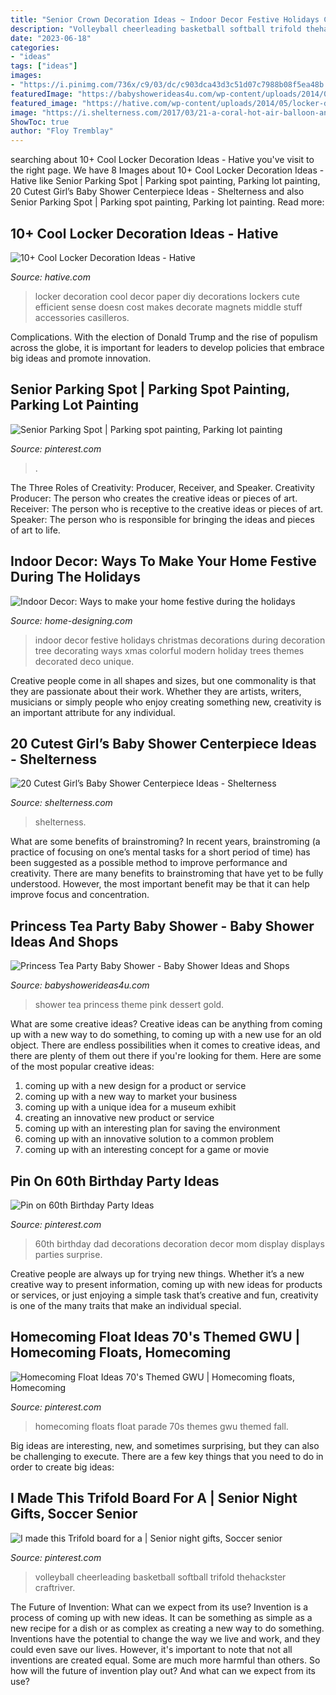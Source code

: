 ```yaml
---
title: "Senior Crown Decoration Ideas ~ Indoor Decor Festive Holidays Christmas Decorations During Decoration Tree Decorating Ways Xmas Colorful Modern Holiday Trees Themes Decorated Deco Unique"
description: "Volleyball cheerleading basketball softball trifold thehackster craftriver"
date: "2023-06-18"
categories:
- "ideas"
tags: ["ideas"]
images:
- "https://i.pinimg.com/736x/c9/03/dc/c903dca43d3c51d07c7988b08f5ea48b.jpg"
featuredImage: "https://babyshowerideas4u.com/wp-content/uploads/2014/02/1384326_652657054777289_423315727_n.jpg"
featured_image: "https://hative.com/wp-content/uploads/2014/05/locker-decoration/4-contact-paper-locker-decoration.jpg"
image: "https://i.shelterness.com/2017/03/21-a-coral-hot-air-balloon-and-flowers-in-a-mason-jar.jpg"
ShowToc: true
author: "Floy Tremblay"
---
```






	

		
searching about 10+ Cool Locker Decoration Ideas - Hative you've visit to the right page. We have 8 Images about 10+ Cool Locker Decoration Ideas - Hative like Senior Parking Spot | Parking spot painting, Parking lot painting, 20 Cutest Girl’s Baby Shower Centerpiece Ideas - Shelterness and also Senior Parking Spot | Parking spot painting, Parking lot painting. Read more:
		
    
## 10+ Cool Locker Decoration Ideas - Hative

<img loading=lazy src="https://hative.com/wp-content/uploads/2014/05/locker-decoration/4-contact-paper-locker-decoration.jpg" onerror="this.onerror=null;this.src='https://tse2.mm.bing.net/th?id=OIP.OKAdD3z3iR9AekLOzqiHPQHaJ6&amp;pid=15.1';" alt="10+ Cool Locker Decoration Ideas - Hative">

_Source: hative.com_

>locker decoration cool decor paper diy decorations lockers cute efficient sense doesn cost makes decorate magnets middle stuff accessories casilleros. 

	

Complications. With the election of Donald Trump and the rise of populism across the globe, it is important for leaders to develop policies that embrace big ideas and promote innovation.

    
## Senior Parking Spot | Parking Spot Painting, Parking Lot Painting

<img loading=lazy src="https://i.pinimg.com/736x/c9/03/dc/c903dca43d3c51d07c7988b08f5ea48b.jpg" onerror="this.onerror=null;this.src='https://tse1.mm.bing.net/th?id=OIP.DBfjkDU9iJ5ssZQCvRc9CAHaJ3&amp;pid=15.1';" alt="Senior Parking Spot | Parking spot painting, Parking lot painting">

_Source: pinterest.com_

>. 

	

The Three Roles of Creativity: Producer, Receiver, and Speaker.
Creativity Producer: The person who creates the creative ideas or pieces of art.
Receiver: The person who is receptive to the creative ideas or pieces of art. 
Speaker: The person who is responsible for bringing the ideas and pieces of art to life.

    
## Indoor Decor: Ways To Make Your Home Festive During The Holidays

<img loading=lazy src="http://cdn.home-designing.com/wp-content/uploads/2012/12/colorful-christmas-tree.jpg" onerror="this.onerror=null;this.src='https://tse2.mm.bing.net/th?id=OIP.gpCe-K-QsSwmGTWY_zSU4QHaLH&amp;pid=15.1';" alt="Indoor Decor: Ways to make your home festive during the holidays">

_Source: home-designing.com_

>indoor decor festive holidays christmas decorations during decoration tree decorating ways xmas colorful modern holiday trees themes decorated deco unique. 

	

Creative people come in all shapes and sizes, but one commonality is that they are passionate about their work. Whether they are artists, writers, musicians or simply people who enjoy creating something new, creativity is an important attribute for any individual.

    
## 20 Cutest Girl’s Baby Shower Centerpiece Ideas - Shelterness

<img loading=lazy src="https://i.shelterness.com/2017/03/21-a-coral-hot-air-balloon-and-flowers-in-a-mason-jar.jpg" onerror="this.onerror=null;this.src='https://tse3.mm.bing.net/th?id=OIP.uDyDQ_9ixuMRxyO61gsxkgHaJ4&amp;pid=15.1';" alt="20 Cutest Girl’s Baby Shower Centerpiece Ideas - Shelterness">

_Source: shelterness.com_

>shelterness. 

	

What are some benefits of brainstroming?
In recent years, brainstroming (a practice of focusing on one’s mental tasks for a short period of time) has been suggested as a possible method to improve performance and creativity. There are many benefits to brainstroming that have yet to be fully understood. However, the most important benefit may be that it can help improve focus and concentration.

    
## Princess Tea Party Baby Shower - Baby Shower Ideas And Shops

<img loading=lazy src="https://babyshowerideas4u.com/wp-content/uploads/2014/02/1384326_652657054777289_423315727_n.jpg" onerror="this.onerror=null;this.src='https://tse1.mm.bing.net/th?id=OIP._o3uuLPqSkBJTqqBRBR3AgHaLL&amp;pid=15.1';" alt="Princess Tea Party Baby Shower - Baby Shower Ideas and Shops">

_Source: babyshowerideas4u.com_

>shower tea princess theme pink dessert gold. 

	

What are some creative ideas?
Creative ideas can be anything from coming up with a new way to do something, to coming up with a new use for an old object. There are endless possibilities when it comes to creative ideas, and there are plenty of them out there if you're looking for them. Here are some of the most popular creative ideas: 
1. coming up with a new design for a product or service 
2. coming up with a new way to market your business 
3. coming up with a unique idea for a museum exhibit 
4. creating an innovative new product or service 
5. coming up with an interesting plan for saving the environment 
6. coming up with an innovative solution to a common problem 
7. coming up with an interesting concept for a game or movie 

    
## Pin On 60th Birthday Party Ideas

<img loading=lazy src="https://i.pinimg.com/736x/88/5c/e8/885ce814f263a74a584f7506645f115d.jpg" onerror="this.onerror=null;this.src='https://tse3.mm.bing.net/th?id=OIP.15_dI0elEkwMqBMrKxORTAHaJ3&amp;pid=15.1';" alt="Pin on 60th Birthday Party Ideas">

_Source: pinterest.com_

>60th birthday dad decorations decoration decor mom display displays parties surprise. 

	

Creative people are always up for trying new things. Whether it’s a new creative way to present information, coming up with new ideas for products or services, or just enjoying a simple task that’s creative and fun, creativity is one of the many traits that make an individual special.

    
## Homecoming Float Ideas 70&#039;s Themed GWU | Homecoming Floats, Homecoming

<img loading=lazy src="https://i.pinimg.com/736x/f5/c4/c1/f5c4c1d50fa86427436de79334f5c94c.jpg" onerror="this.onerror=null;this.src='https://tse1.mm.bing.net/th?id=OIP.sQegvg4Uyr88G9ixeWvVLgHaJ3&amp;pid=15.1';" alt="Homecoming Float Ideas 70&#039;s Themed GWU | Homecoming floats, Homecoming">

_Source: pinterest.com_

>homecoming floats float parade 70s themes gwu themed fall. 

	

Big ideas are interesting, new, and sometimes surprising, but they can also be challenging to execute. There are a few key things that you need to do in order to create big ideas:

    
## I Made This Trifold Board For A | Senior Night Gifts, Soccer Senior

<img loading=lazy src="https://i.pinimg.com/736x/e3/e2/c9/e3e2c931d7d7829f4fedcdedc0624270.jpg" onerror="this.onerror=null;this.src='https://tse4.mm.bing.net/th?id=OIP.AqTRaGXmdV5djG8VU5J0KgAAAA&amp;pid=15.1';" alt="I made this Trifold board for a | Senior night gifts, Soccer senior">

_Source: pinterest.com_

>volleyball cheerleading basketball softball trifold thehackster craftriver. 

	

The Future of Invention: What can we expect from its use?
Invention is a process of coming up with new ideas. It can be something as simple as a new recipe for a dish or as complex as creating a new way to do something. Inventions have the potential to change the way we live and work, and they could even save our lives. However, it's important to note that not all inventions are created equal. Some are much more harmful than others. So how will the future of invention play out? And what can we expect from its use?

